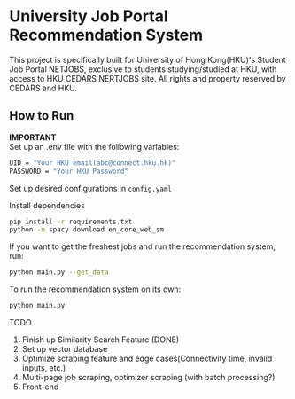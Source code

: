 # University Job Portal Recommendation System
This project is specifically built for University of Hong Kong(HKU)'s Student Job Portal NETJOBS, exclusive to students studying/studied at HKU, with access to HKU CEDARS NERTJOBS site. All rights and property reserved by CEDARS and HKU.

## How to Run
<strong>IMPORTANT</strong>  
Set up an .env file with the following variables:  
```bash
UID = "Your HKU email(abc@connect.hku.hk)"  
PASSWORD = "Your HKU Password"  
```

Set up desired configurations in ```config.yaml```  

Install dependencies
```bash
pip install -r requirements.txt
python -m spacy download en_core_web_sm
```


If you want to get the freshest jobs and run the recommendation system, run:
```bash
python main.py --get_data
```

To run the recommendation system on its own:
```bash
python main.py
```


TODO
1. Finish up Similarity Search Feature (DONE)
2. Set up vector database
3. Optimize scraping feature and edge cases(Connectivity time, invalid inputs, etc.)
4. Multi-page job scraping, optimizer scraping (with batch processing?)
5. Front-end
